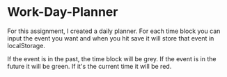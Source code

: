 # Work-Day-Planner

For this assignment, I created a daily planner. For each time block you can input the event you want and when you hit save it will store that event in localStorage. 

If the event is in the past, the time block will be grey. If the event is in the future it will be green. If it's the current time it will be red.